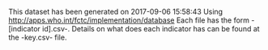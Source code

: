 This dataset has been generated on 2017-09-06 15:58:43
Using http://apps.who.int/fctc/implementation/database 
Each file has the form -[indicator id].csv-.
Details on what does each indicator has can be found at the -key.csv- file.
